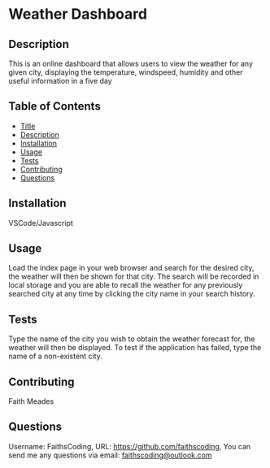 # Weather Dashboard

## Description

This is an online dashboard that allows users to view the weather for any given city, displaying the temperature, windspeed, humidity and other useful information in a five day

## Table of Contents

- [Title](#title)
- [Description](#description)
- [Installation](#installation)
- [Usage](#usage)
- [Tests](#tests)
- [Contributing](#contributing)
- [Questions](#questions)

## Installation

VSCode/Javascript

## Usage

Load the index page in your web browser and search for the desired city, the weather will then be shown for that city. The search will be recorded in local storage and you are able to recall the weather for any previously searched city at any time by clicking the city name in your search history.

## Tests

Type the name of the city you wish to obtain the weather forecast for, the weather will then be displayed. To test if the application has failed, type the name of a non-existent city.

## Contributing

Faith Meades

## Questions

Username: FaithsCoding,
URL: https://github.com/faithscoding,
You can send me any questions via email: faithscoding@outlook.com
